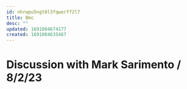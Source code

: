 ```yaml
---
id: nhrwpu5ngt0l3fqworff2l7
title: Bmc
desc: ""
updated: 1691004674177
created: 1691004635467
---
```


# Discussion with Mark Sarimento / 8/2/23
